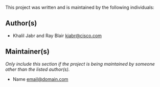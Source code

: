 This project was written and is maintained by the following individuals:

## Author(s)

* Khalil Jabr and Ray Blair <kjabr@cisco.com>


## Maintainer(s)

_Only include this section if the project is being maintained by someone other than the listed author(s)._

* Name <email@domain.com>
